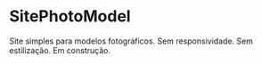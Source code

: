 # SitePhotoModel
Site simples para modelos fotográficos. Sem responsividade. Sem estilização. Em construção.
